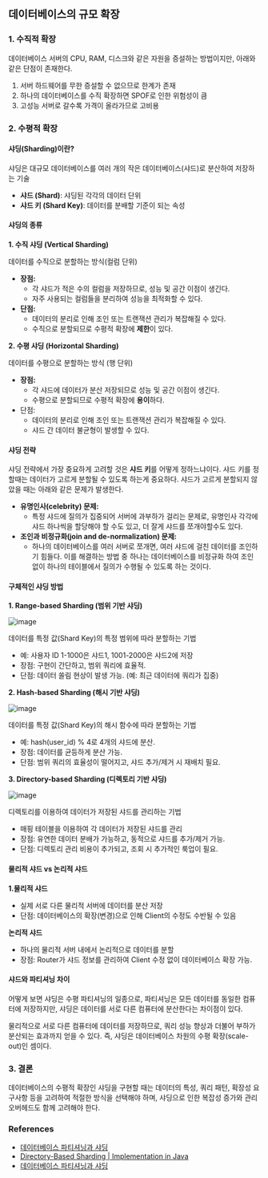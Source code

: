 ## 데이터베이스의 규모 확장

### 1. 수직적 확장

데이터베이스 서버의 CPU, RAM, 디스크와 같은 자원을 증설하는 방법이지만, 아래와 같은 단점이 존재한다.

1. 서버 하드웨어를 무한 증설할 수 없으므로 한계가 존재
2. 하나의 데이터베이스를 수직 확장하면 SPOF로 인한 위험성이 큼
3. 고성능 서버로 갈수록 가격이 올라가므로 고비용

### 2. 수평적 확장

#### 샤딩(Sharding)이란?

샤딩은 대규모 데이터베이스를 여러 개의 작은 데이터베이스(샤드)로 분산하여 저장하는 기술

- **샤드 (Shard)**: 샤딩된 각각의 데이터 단위
- **샤드 키 (Shard Key)**: 데이터를 분배할 기준이 되는 속성

#### 샤딩의 종류

**1. 수직 샤딩 (Vertical Sharding)**

데이터를 수직으로 분할하는 방식(컬럼 단위)

- **장점:**
    - 각 샤드가 적은 수의 컬럼을 저장하므로, 성능 및 공간 이점이 생긴다.
    - 자주 사용되는 컬럼들을 분리하여 성능을 최적화할 수 있다.
- **단점:**
    - 데이터의 분리로 인해 조인 또는 트랜잭션 관리가 복잡해질 수 있다.
    - 수직으로 분할되므로 수평적 확장에 **제한**이 있다.

**2. 수평 샤딩 (Horizontal Sharding)**

데이터를 수평으로 분할하는 방식 (행 단위)

- **장점:**
    - 각 샤드에 데이터가 분산 저장되므로 성능 및 공간 이점이 생긴다.
    - 수평으로 분할되므로 수평적 확장에 **용이**하다.
- 단점:
    - 데이터의 분리로 인해 조인 또는 트랜잭션 관리가 복잡해질 수 있다.
    - 샤드 간 데이터 불균형이 발생할 수 있다.

#### 샤딩 전략

샤딩 전략에서 가장 중요하게 고려할 것은 **샤드 키**를 어떻게 정하느냐이다. 샤드 키를 정할때는 데이터가 고르게 분할될 수 있도록 하는게 중요하다. 샤드가 고르게 분할되지 않았을 때는 아래와 같은 문제가 발생한다.

- **유명인사(celebrity) 문제:**
    - 특정 샤드에 질의가 집중되어 서버에 과부하가 걸리는 문제로, 유명인사 각각에 샤드 하나씩을 할당해야 할 수도 있고, 더 잘게 샤드를 쪼개야할수도 있다.
- **조인과 비정규화(join and de-normalization) 문제:**
    - 하나의 데이터베이스를 여러 서버로 쪼개면, 여러 샤드에 걸친 데이터를 조인하기 힘들다. 이를 해결하는 방법 중 하나는 데이터베이스를 비정규화 하여 조인 없이 하나의 테이블에서 질의가 수행될 수 있도록 하는 것이다.

#### 구체적인 샤딩 방법

**1. Range-based Sharding (범위 기반 샤딩)**

![image](https://github.com/user-attachments/assets/33dddb6c-6fa8-43dc-bc01-a6c96bebc635)

데이터를 특정 값(Shard Key)의 특정 범위에 따라 분할하는 기법

- 예: 사용자 ID 1-1000은 샤드1, 1001-2000은 샤드2에 저장
- 장점: 구현이 간단하고, 범위 쿼리에 효율적.
- 단점: 데이터 쏠림 현상이 발생 가능. (예: 최근 데이터에 쿼리가 집중)

**2. Hash-based Sharding (해시 기반 샤딩)**

![image](https://github.com/user-attachments/assets/72a22bd5-c7b3-4532-8f22-4212ab6b95a6)

데이터를 특정 값(Shard Key)의 해시 함수에 따라 분할하는 기법

- 예: hash(user_id) % 4로 4개의 샤드에 분산.
- 장점: 데이터를 균등하게 분산 가능.
- 단점: 범위 쿼리의 효율성이 떨어지고, 샤드 추가/제거 시 재배치 필요.

**3. Directory-based Sharding (디렉토리 기반 샤딩)**

![image](https://github.com/user-attachments/assets/0b33a621-f26a-471e-a688-6d8987af52c6)

디렉토리를 이용하여 데이터가 저장된 샤드를 관리하는 기법

- 매핑 테이블을 이용하여 각 데이터가 저장된 샤드를 관리
- 장점: 유연한 데이터 분배가 가능하고, 동적으로 샤드를 추가/제거 가능.
- 단점: 디렉토리 관리 비용이 추가되고, 조회 시 추가적인 룩업이 필요.

#### **물리적 샤드 vs 논리적 샤드**

**1.물리적 샤드**

- 실제 서로 다른 물리적 서버에 데이터를 분산 저장
- 단점: 데이터베이스의 확장(변경)으로 인해 Client의 수정도 수반될 수 있음

**논리적 샤드**

- 하나의 물리적 서버 내에서 논리적으로 데이터를 분할
- 장점: Router가 샤드 정보를 관리하여 Client 수정 없이 데이터베이스 확장 가능.

#### 샤드와 파티셔닝 차이

어떻게 보면 샤딩은 수평 파티셔닝의 일종으로, 파티셔닝은 모든 데이터를 동일한 컴퓨터에 저장하지만, 샤딩은 데이터를 서로 다른 컴퓨터에 분산한다는 차이점이 있다.

물리적으로 서로 다른 컴퓨터에 데이터를 저장하므로, 쿼리 성능 향상과 더불어 부하가 분산되는 효과까지 얻을 수 있다. 즉, 샤딩은 데이터베이스 차원의 수평 확장(scale-out)인 셈이다.

### 3. 결론

데이터베이스의 수평적 확장인 샤딩을 구현할 때는 데이터의 특성, 쿼리 패턴, 확장성 요구사항 등을 고려하여 적절한 방식을 선택해야 하며, 샤딩으로 인한 복잡성 증가와 관리 오버헤드도 함께 고려해야 한다.

### References

- [데이터베이스 파티셔닝과 샤딩](https://hudi.blog/db-partitioning-and-sharding/)
- [Directory-Based Sharding | Implementation in Java](https://medium.com/@ganesh.shah/directory-based-sharding-implementation-in-java-2a3a8627e0ce)
- [데이터베이스 파티셔닝과 샤딩](https://hudi.blog/db-partitioning-and-sharding/)
